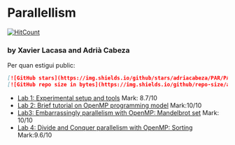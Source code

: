 # Parallellism 

[![HitCount](http://hits.dwyl.io/PAR/Par.svg)](http://hits.dwyl.io/adriacabeza/PAR)
### by Xavier Lacasa and Adrià Cabeza



Per quan estigui public:

```markdown
[![GitHub stars](https://img.shields.io/github/stars/adriacabeza/PAR/PAR.svg)](https://GitHub.com/adriacabeza/PAR/stargazers/)
[![GitHub repo size in bytes](https://img.shields.io/github/repo-size/adriacabeza/PAR/PAR.svg)](https://github.com/adriacabeza/PAR)
```

- [Lab 1: Experimental setup and tools](https://github.com/adriacabeza/PAR/blob/master/LAB1/deliverable.pdf) Mark: 8.7/10
- [Lab 2: Brief tutorial on OpenMP programming model](https://github.com/adriacabeza/PAR/blob/master/LAB2/deliverable.pdf) Mark:10/10 
- [Lab3: Embarrassingly parallelism with OpenMP: Mandelbrot set](https://github.com/adriacabeza/PAR/blob/master/LAB3/Deliverable.pdf)  Mark: 10/10
- [Lab 4: Divide and Conquer parallelism with OpenMP: Sorting](https://github.com/adriacabeza/PAR/blob/master/LAB4/deliverable.pdf) Mark:9.6/10
